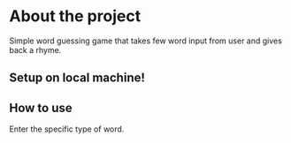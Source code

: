 # About the project
Simple word guessing game that takes few word input from user and gives back a rhyme.

## Setup on local machine!


## How to use
Enter the specific type of word.